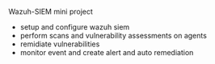 Wazuh-SIEM mini project
- setup and configure wazuh siem
- perform scans and vulnerability assessments on agents
- remidiate vulnerabilities
- monitor event and create alert and auto remediation
